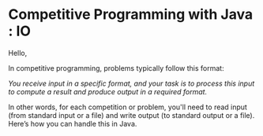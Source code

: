 <h1>Competitive Programming with Java : IO</h1>
Hello,

In competitive programming, problems typically follow this format:

<i>You receive input in a specific format, and your task is to process this input to compute a result and produce output in a required format.</i>

In other words, for each competition or problem, you'll need to read input (from standard input or a file) and write output (to standard output or a file). Here’s how you can handle this in Java.